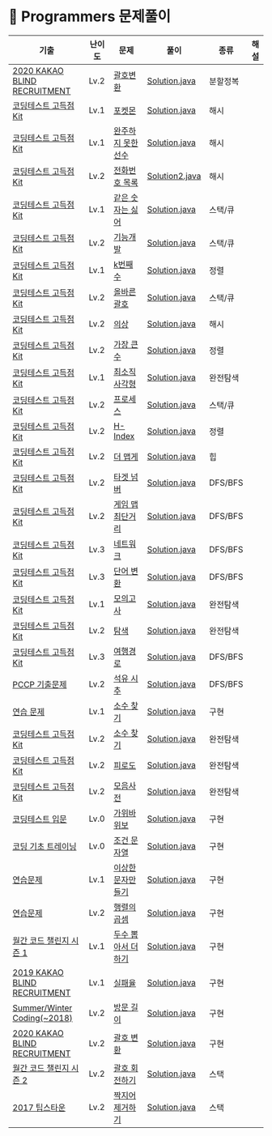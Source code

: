 # 📍 Programmers 문제풀이

| 기출                                                                                                                                                             | 난이도  | 문제                                                                                  | 풀이                                                                                                                  | 종류      | 해설 |
|----------------------------------------------------------------------------------------------------------------------------------------------------------------|------|-------------------------------------------------------------------------------------|---------------------------------------------------------------------------------------------------------------------|---------|----|
| [2020 KAKAO BLIND RECRUITMENT](https://school.programmers.co.kr/learn/challenges?order=recent&page=1&partIds=17214)                                            | Lv.2 | [괄호변환](https://school.programmers.co.kr/learn/courses/30/lessons/60058)             | [Solution.java](KAKAO_BLIND_2020%2F%EA%B4%84%ED%98%B8%EB%B3%80%ED%99%98%2FSolution.java)                            | 분할정복    |    |
| [코딩테스트 고득점 Kit](https://school.programmers.co.kr/learn/challenges?tab=algorithm_practice_kit)                                                                  | Lv.1 | [포켓몬](https://school.programmers.co.kr/learn/courses/30/lessons/1845)               | [Solution.java](LEVEL_1%2F%ED%8F%AC%EC%BC%93%EB%AA%AC%2FSolution.java)                                              | 해시      |    |
| [코딩테스트 고득점 Kit](https://school.programmers.co.kr/learn/challenges?tab=algorithm_practice_kit)                                                                  | Lv.1 | [완주하지 못한 선수](https://school.programmers.co.kr/learn/courses/30/lessons/42576)       | [Solution.java](LEVEL_1%2F%EC%99%84%EC%A3%BC%ED%95%98%EC%A7%80%EB%AA%BB%ED%95%9C%EC%84%A0%EC%88%98%2FSolution.java) | 해시      |    |
| [코딩테스트 고득점 Kit](https://school.programmers.co.kr/learn/challenges?tab=algorithm_practice_kit)                                                                  | Lv.2 | [전화번호 목록](https://school.programmers.co.kr/learn/courses/30/lessons/42577)          | [Solution2.java](LEVEL_2%2F%EC%A0%84%ED%99%94%EB%B2%88%ED%98%B8%EB%AA%A9%EB%A1%9D%2FSolution2.java)                 | 해시      |    |
| [코딩테스트 고득점 Kit](https://school.programmers.co.kr/learn/challenges?tab=algorithm_practice_kit)                                                                  | Lv.1 | [같은 숫자는 싫어](https://school.programmers.co.kr/learn/courses/30/lessons/12906)        | [Solution.java](LEVEL_1%2F%EA%B0%99%EC%9D%80%EC%88%AB%EC%9E%90%EB%8A%94%EC%8B%AB%EC%96%B4%2FSolution.java)          | 스택/큐    |    |
| [코딩테스트 고득점 Kit](https://school.programmers.co.kr/learn/challenges?tab=algorithm_practice_kit)                                                                  | Lv.2 | [기능개발](https://school.programmers.co.kr/learn/courses/30/lessons/42586)             | [Solution.java](LEVEL_2%2F%EA%B8%B0%EB%8A%A5%EA%B0%9C%EB%B0%9C%2FSolution.java)                                     | 스택/큐    |    |
| [코딩테스트 고득점 Kit](https://school.programmers.co.kr/learn/challenges?tab=algorithm_practice_kit)                                                                  | Lv.1 | [k번째수](https://school.programmers.co.kr/learn/courses/30/lessons/42748)             | [Solution.java](LEVEL_1%2FK%EB%B2%88%EC%A7%B8%EC%88%98%2FSolution.java)                                             | 정렬      |    |
| [코딩테스트 고득점 Kit](https://school.programmers.co.kr/learn/challenges?tab=algorithm_practice_kit)                                                                  | Lv.2 | [올바른 괄호](https://school.programmers.co.kr/learn/courses/30/lessons/12909)           | [Solution.java](LEVEL_2%2F%EC%98%AC%EB%B0%94%EB%A5%B8%EA%B4%84%ED%98%B8%2FSolution.java)                            | 스택/큐    |    |
| [코딩테스트 고득점 Kit](https://school.programmers.co.kr/learn/challenges?tab=algorithm_practice_kit)                                                                  | Lv.2 | [의상](https://school.programmers.co.kr/learn/courses/30/lessons/42578?language=java) | [Solution.java](LEVEL_2%2F%EC%9D%98%EC%83%81%2FSolution.java)                                                       | 해시      |    |
| [코딩테스트 고득점 Kit](https://school.programmers.co.kr/learn/challenges?tab=algorithm_practice_kit)                                                                  | Lv.2 | [가장 큰 수](https://school.programmers.co.kr/learn/courses/30/lessons/42746)           | [Solution.java](LEVEL_2%2F%EA%B0%80%EC%9E%A5%ED%81%B0%EC%88%98%2FSolution.java)                                     | 정렬      |    |
| [코딩테스트 고득점 Kit](https://school.programmers.co.kr/learn/challenges?tab=algorithm_practice_kit)                                                                  | Lv.1 | [최소직사각형](https://school.programmers.co.kr/learn/courses/30/lessons/86491)           | [Solution.java](LEVEL_1%2F%EC%B5%9C%EC%86%8C%EC%A7%81%EC%82%AC%EA%B0%81%ED%98%95%2FSolution.java)                   | 완전탐색    |    |
| [코딩테스트 고득점 Kit](https://school.programmers.co.kr/learn/challenges?tab=algorithm_practice_kit)                                                                  | Lv.2 | [프로세스](https://school.programmers.co.kr/learn/courses/30/lessons/42587)             | [Solution.java](LEVEL_2%2F%ED%94%84%EB%A1%9C%EC%84%B8%EC%8A%A4%2FSolution.java)                                     | 스택/큐    |    |
| [코딩테스트 고득점 Kit](https://school.programmers.co.kr/learn/challenges?tab=algorithm_practice_kit)                                                                  | Lv.2 | [H-Index](https://school.programmers.co.kr/learn/courses/30/lessons/42747)          | [Solution.java](LEVEL_2%2FHIndex%2FSolution.java)                                                                   | 정렬      |    |
| [코딩테스트 고득점 Kit](https://school.programmers.co.kr/learn/challenges?tab=algorithm_practice_kit)                                                                  | Lv.2 | [더 맵게](https://school.programmers.co.kr/learn/courses/30/lessons/42626)             | [Solution.java](LEVEL_2%2F%EB%8D%94%EB%A7%B5%EA%B2%8C%2FSolution.java)                                              | 힙       |    |
| [코딩테스트 고득점 Kit](https://school.programmers.co.kr/learn/challenges?tab=algorithm_practice_kit)                                                                  | Lv.2 | [타겟 넘버](https://school.programmers.co.kr/learn/courses/30/lessons/43165)            | [Solution.java](LEVEL_2%2F%ED%83%80%EC%BC%93%EB%84%98%EB%B2%84%2FSolution.java)                                     | DFS/BFS |    |
| [코딩테스트 고득점 Kit](https://school.programmers.co.kr/learn/challenges?tab=algorithm_practice_kit)                                                                  | Lv.2 | [게임 맵 최단거리](https://school.programmers.co.kr/learn/courses/30/lessons/1844)         | [Solution.java](LEVEL_2%2F%EA%B2%8C%EC%9E%84%EB%A7%B5%EC%B5%9C%EB%8B%A8%EA%B1%B0%EB%A6%AC%2FSolution.java)          | DFS/BFS |    |
| [코딩테스트 고득점 Kit](https://school.programmers.co.kr/learn/challenges?tab=algorithm_practice_kit)                                                                  | Lv.3 | [네트워크](https://school.programmers.co.kr/learn/courses/30/lessons/43162)             | [Solution.java](LEVEL_3%2F%EB%84%A4%ED%8A%B8%EC%9B%8C%ED%81%AC%2FSolution.java)                                     | DFS/BFS |    |
| [코딩테스트 고득점 Kit](https://school.programmers.co.kr/learn/challenges?tab=algorithm_practice_kit)                                                                  | Lv.3 | [단어 변환](https://school.programmers.co.kr/learn/courses/30/lessons/43163)            | [Solution.java](LEVEL_3%2F%EB%8B%A8%EC%96%B4%EB%B3%80%ED%99%98%2FSolution.java)                                     | DFS/BFS |    |
| [코딩테스트 고득점 Kit](https://school.programmers.co.kr/learn/challenges?tab=algorithm_practice_kit)                                                                  | Lv.1 | [모의고사](https://school.programmers.co.kr/learn/courses/30/lessons/42840)             | [Solution.java](LEVEL_1%2F%EB%AA%A8%EC%9D%98%EA%B3%A0%EC%82%AC%2FSolution.java)                                     | 완전탐색    |    |
| [코딩테스트 고득점 Kit](https://school.programmers.co.kr/learn/challenges?tab=algorithm_practice_kit)                                                                  | Lv.2 | [탐색](https://school.programmers.co.kr/learn/courses/30/lessons/42842)               | [Solution.java](LEVEL_2%2F%EC%B9%B4%ED%8E%AB%2FSolution.java)                                                       | 완전탐색    |    |
| [코딩테스트 고득점 Kit](https://school.programmers.co.kr/learn/challenges?tab=algorithm_practice_kit)                                                                  | Lv.3 | [여행경로](https://school.programmers.co.kr/learn/courses/30/lessons/43164)             | [Solution.java](LEVEL_3%2F%EC%97%AC%ED%96%89%EA%B2%BD%EB%A1%9C%2FSolution.java)                                     | DFS/BFS |    |
| [PCCP  기출문제](https://school.programmers.co.kr/learn/challenges?order=recent&languages=java&page=1&partIds=56389)                                               | Lv.2 | [석유 시추](https://school.programmers.co.kr/learn/courses/30/lessons/250136)           | [Solution.java](LEVEL_2%2F%EC%84%9D%EC%9C%A0%EC%8B%9C%EC%B6%94%2FSolution.java)                                     | DFS/BFS |    |
| [연습 문제](https://school.programmers.co.kr/learn/challenges?order=recent&page=1)                                                                                 | Lv.1 | [소수 찾기](https://school.programmers.co.kr/learn/courses/30/lessons/12921)            | [Solution.java](LEVEL_1%2F%EC%86%8C%EC%88%98%EC%B0%BE%EA%B8%B0%2FSolution.java)                                     | 구현      |    |
| [코딩테스트 고득점 Kit](https://school.programmers.co.kr/learn/challenges?tab=algorithm_practice_kit)                                                                  | Lv.2 | [소수 찾기](https://school.programmers.co.kr/learn/courses/30/lessons/42839)            | [Solution.java](LEVEL_2%2F%EC%86%8C%EC%88%98%EC%B0%BE%EA%B8%B0%2FSolution.java)                                     | 완전탐색    |    |
| [코딩테스트 고득점 Kit](https://school.programmers.co.kr/learn/challenges?tab=algorithm_practice_kit)                                                                  | Lv.2 | [피로도](https://school.programmers.co.kr/learn/courses/30/lessons/87946)              | [Solution.java](LEVEL_2%2F%ED%94%BC%EB%A1%9C%EB%8F%84%2FSolution.java)                                              | 완전탐색    |    |
| [코딩테스트 고득점 Kit](https://school.programmers.co.kr/learn/challenges?tab=algorithm_practice_kit)                                                                  | Lv.2 | [모음사전](https://school.programmers.co.kr/learn/courses/30/lessons/84512)             | [Solution.java](LEVEL_2%2F%EB%AA%A8%EC%9D%8C%EC%82%AC%EC%A0%84%2FSolution.java)                                     | 완전탐색    |    |
| [코딩테스트 입문](https://school.programmers.co.kr/learn/challenges/beginner?order=acceptance_desc)                                                                   | Lv.0 | [가위바위보](https://school.programmers.co.kr/learn/courses/30/lessons/120839)           | [Solution.java](LEVEL_0%2F%EA%B0%80%EC%9C%84%EB%B0%94%EC%9C%84%EB%B3%B4%2FSolution.java)                            | 구현      |    |
| [코딩 기초 트레이닝](https://school.programmers.co.kr/learn/challenges/training?order=acceptance_desc)                                                                 | Lv.0 | [조건 문자열](https://school.programmers.co.kr/learn/courses/30/lessons/181934)          | [Solution.java](LEVEL_0%2F%EC%A1%B0%EA%B1%B4%EB%AC%B8%EC%9E%90%EC%97%B4%2FSolution.java)                            | 구현      |    |
| [연습문제](https://school.programmers.co.kr/learn/challenges?order=recent)                                                                                         | Lv.1 | [이상한문자만들기](https://school.programmers.co.kr/learn/courses/30/lessons/12930)         | [Solution.java](LEVEL_1%2F%EC%9D%B4%EC%83%81%ED%95%9C%EB%AC%B8%EC%9E%90%EB%A7%8C%EB%93%A4%EA%B8%B0%2FSolution.java) | 구현      |    |
| [연습문제](https://school.programmers.co.kr/learn/challenges?order=recent)                                                                                         | Lv.2 | [행렬의 곱셈](https://school.programmers.co.kr/learn/courses/30/lessons/12949)           | [Solution.java](LEVEL_2%2F%ED%96%89%EB%A0%AC%EC%9D%98%EA%B3%B1%EC%85%88%2FSolution.java)                            | 구현      |    |
| [월간 코드 챌린지 시즌 1](https://school.programmers.co.kr/learn/challenges?order=recent)                                                                               | Lv.1 | [두수 뽑아서 더하기](https://school.programmers.co.kr/learn/courses/30/lessons/68644)       | [Solution.java](LEVEL_1%2F%EB%91%90%EA%B0%9C%EB%BD%91%EC%95%84%EC%84%9C%EB%8D%94%ED%95%98%EA%B8%B0%2FSolution.java) | 구현      |    |
| [2019 KAKAO BLIND RECRUITMENT](https://school.programmers.co.kr/learn/challenges?order=recent&page=1&partIds=12286)                                            | Lv.1 | [실패율](https://school.programmers.co.kr/learn/courses/30/lessons/42889)              | [Solution.java](LEVEL_1%2F%EC%8B%A4%ED%8C%A8%EC%9C%A8%2FSolution.java)                                              | 구현      |    |
| [Summer/Winter Coding(~2018)](https://school.programmers.co.kr/learn/challenges?order=recent&page=1&search=%EB%B0%A9%EB%AC%B8+%EA%B8%B8%EC%9D%B4&partIds=6174) | Lv.2 | [방문 길이](https://school.programmers.co.kr/learn/courses/30/lessons/49994)            | [Solution.java](LEVEL_2%2F%EB%B0%A9%EB%AC%B8%EA%B8%B8%EC%9D%B4%2FSolution.java)                                     | 구현      |    |
| [2020 KAKAO BLIND RECRUITMENT](https://school.programmers.co.kr/learn/challenges?order=recent&page=1&partIds=17214)                                            | Lv.2 | [괄호 변환](https://school.programmers.co.kr/learn/courses/30/lessons/60058)            | [Solution.java](LEVEL_2%2F%EA%B4%84%ED%98%B8%EB%B3%80%ED%99%98%2FSolution.java)                                     | 구현      |    |
| [월간 코드 챌린지 시즌 2](https://school.programmers.co.kr/learn/challenges?order=recent&page=1&partIds=21163)                                                          | Lv.2 | [괄호 회전하기](https://school.programmers.co.kr/learn/courses/30/lessons/76502)          | [Solution.java](LEVEL_2%2F%EA%B4%84%ED%98%B8%ED%9A%8C%EC%A0%84%ED%95%98%EA%B8%B0%2FSolution.java)                   | 스택      |    |
| [2017 팁스타운](https://school.programmers.co.kr/learn/challenges?order=recent&page=1&partIds=6173)                                                                | Lv.2 | [짝지어 제거하기](https://school.programmers.co.kr/learn/courses/30/lessons/12973)         | [Solution.java](LEVEL_2%2F%EC%A7%9D%EC%A7%80%EC%96%B4%EC%A0%9C%EA%B1%B0%ED%95%98%EA%B8%B0%2FSolution.java)          | 스택      |    |






